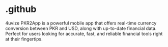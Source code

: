 # .github
4uvize PKR2App is a powerful mobile app that offers real-time currency conversion between PKR and USD, along with up-to-date financial data. Perfect for users looking for accurate, fast, and reliable financial tools right at their fingertips.
